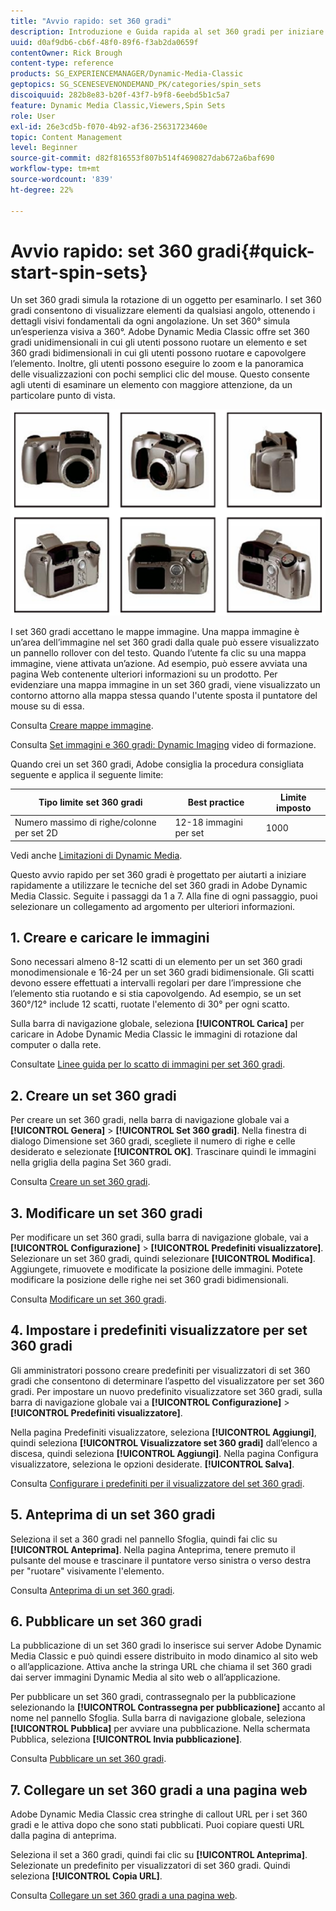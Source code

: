 ```yaml
---
title: "Avvio rapido: set 360 gradi"
description: Introduzione e Guida rapida al set 360 gradi per iniziare subito a utilizzare Adobe Dynamic Media Classic.
uuid: d0af9db6-cb6f-48f0-89f6-f3ab2da0659f
contentOwner: Rick Brough
content-type: reference
products: SG_EXPERIENCEMANAGER/Dynamic-Media-Classic
geptopics: SG_SCENESEVENONDEMAND_PK/categories/spin_sets
discoiquuid: 282b8e83-b20f-43f7-b9f8-6eebd5b1c5a7
feature: Dynamic Media Classic,Viewers,Spin Sets
role: User
exl-id: 26e3cd5b-f070-4b92-af36-25631723460e
topic: Content Management
level: Beginner
source-git-commit: d82f816553f807b514f4690827dab672a6baf690
workflow-type: tm+mt
source-wordcount: '839'
ht-degree: 22%

---
```


# Avvio rapido: set 360 gradi{#quick-start-spin-sets}

Un set 360 gradi simula la rotazione di un oggetto per esaminarlo. I set 360 gradi consentono di visualizzare elementi da qualsiasi angolo, ottenendo i dettagli visivi fondamentali da ogni angolazione. Un set 360° simula un’esperienza visiva a 360°. Adobe Dynamic Media Classic offre set 360 gradi unidimensionali in cui gli utenti possono ruotare un elemento e set 360 gradi bidimensionali in cui gli utenti possono ruotare e capovolgere l’elemento. Inoltre, gli utenti possono eseguire lo zoom e la panoramica delle visualizzazioni con pochi semplici clic del mouse. Questo consente agli utenti di esaminare un elemento con maggiore attenzione, da un particolare punto di vista.

![Immagini per un set 360 gradi](/help/using/assets/spin_set.png)

I set 360 gradi accettano le mappe immagine. Una mappa immagine è un’area dell’immagine nel set 360 gradi dalla quale può essere visualizzato un pannello rollover con del testo. Quando l’utente fa clic su una mappa immagine, viene attivata un’azione. Ad esempio, può essere avviata una pagina Web contenente ulteriori informazioni su un prodotto. Per evidenziare una mappa immagine in un set 360 gradi, viene visualizzato un contorno attorno alla mappa stessa quando l&#39;utente sposta il puntatore del mouse su di essa.

Consulta [Creare mappe immagine](creating-image-maps.md).

Consulta [Set immagini e 360 gradi: Dynamic Imaging](https://s7d5.scene7.com/s7viewers/html5/VideoViewer.html?videoserverurl=https://s7d5.scene7.com/is/content/&amp;emailurl=https://s7d5.scene7.com/s7/emailFriend&amp;serverUrl=https://s7d5.scene7.com/is/image/&amp;config=Scene7SharedAssets/Universal_HTML5_Video&amp;contenturl=https://s7d5.scene7.com/skins/&amp;asset=S7tutorials/556_Image%20&amp;%20Spin%20Sets_converted%20renamed_Dynamic%20Imaging-AVS) video di formazione.

Quando crei un set 360 gradi, Adobe consiglia la procedura consigliata seguente e applica il seguente limite:

| Tipo limite set 360 gradi | Best practice | Limite imposto |
| --- | --- | --- |
| Numero massimo di righe/colonne per set 2D | 12-18 immagini per set | 1000 |

Vedi anche [Limitazioni di Dynamic Media](/help/using/limitations.md).

Questo avvio rapido per set 360 gradi è progettato per aiutarti a iniziare rapidamente a utilizzare le tecniche del set 360 gradi in Adobe Dynamic Media Classic. Seguite i passaggi da 1 a 7. Alla fine di ogni passaggio, puoi selezionare un collegamento ad argomento per ulteriori informazioni.

## 1. Creare e caricare le immagini

Sono necessari almeno 8-12 scatti di un elemento per un set 360 gradi monodimensionale e 16-24 per un set 360 gradi bidimensionale. Gli scatti devono essere effettuati a intervalli regolari per dare l’impressione che l’elemento stia ruotando e si stia capovolgendo. Ad esempio, se un set 360°/12° include 12 scatti, ruotate l&#39;elemento di 30° per ogni scatto.

Sulla barra di navigazione globale, seleziona **[!UICONTROL Carica]** per caricare in Adobe Dynamic Media Classic le immagini di rotazione dal computer o dalla rete.

Consultate [Linee guida per lo scatto di immagini per set 360 gradi](creating-spin-set.md#guidelines-for-shooting-spin-set-images).

## 2. Creare un set 360 gradi

Per creare un set 360 gradi, nella barra di navigazione globale vai a **[!UICONTROL Genera]** > **[!UICONTROL Set 360 gradi]**. Nella finestra di dialogo Dimensione set 360 gradi, scegliete il numero di righe e celle desiderato e selezionate **[!UICONTROL OK]**. Trascinare quindi le immagini nella griglia della pagina Set 360 gradi.

Consulta [Creare un set 360 gradi](creating-spin-set.md#creating-a-spin-set).

## 3. Modificare un set 360 gradi

Per modificare un set 360 gradi, sulla barra di navigazione globale, vai a **[!UICONTROL Configurazione]** > **[!UICONTROL Predefiniti visualizzatore]**. Selezionare un set 360 gradi, quindi selezionare **[!UICONTROL Modifica]**. Aggiungete, rimuovete e modificate la posizione delle immagini. Potete modificare la posizione delle righe nei set 360 gradi bidimensionali. 

Consulta [Modificare un set 360 gradi](creating-spin-set.md#editing-a-spin-set).

## 4. Impostare i predefiniti visualizzatore per set 360 gradi

Gli amministratori possono creare predefiniti per visualizzatori di set 360 gradi che consentono di determinare l’aspetto del visualizzatore per set 360 gradi. Per impostare un nuovo predefinito visualizzatore set 360 gradi, sulla barra di navigazione globale vai a **[!UICONTROL Configurazione]** > **[!UICONTROL Predefiniti visualizzatore]**.

Nella pagina Predefiniti visualizzatore, seleziona **[!UICONTROL Aggiungi]**, quindi seleziona **[!UICONTROL Visualizzatore set 360 gradi]** dall’elenco a discesa, quindi seleziona **[!UICONTROL Aggiungi]**. Nella pagina Configura visualizzatore, seleziona le opzioni desiderate. **[!UICONTROL Salva]**.

Consulta [Configurare i predefiniti per il visualizzatore del set 360 gradi](setting-spin-set-viewer-presets.md#setting-up-spin-set-viewer-presets).

## 5. Anteprima di un set 360 gradi

Seleziona il set a 360 gradi nel pannello Sfoglia, quindi fai clic su **[!UICONTROL Anteprima]**. Nella pagina Anteprima, tenere premuto il pulsante del mouse e trascinare il puntatore verso sinistra o verso destra per &quot;ruotare&quot; visivamente l&#39;elemento.

Consulta [Anteprima di un set 360 gradi](previewing-spin-set.md#previewing-a-spin-set).

## 6. Pubblicare un set 360 gradi

La pubblicazione di un set 360 gradi lo inserisce sui server Adobe Dynamic Media Classic e può quindi essere distribuito in modo dinamico al sito web o all’applicazione. Attiva anche la stringa URL che chiama il set 360 gradi dai server immagini Dynamic Media al sito web o all’applicazione.

Per pubblicare un set 360 gradi, contrassegnalo per la pubblicazione selezionando la **[!UICONTROL Contrassegna per pubblicazione]** accanto al nome nel pannello Sfoglia. Sulla barra di navigazione globale, seleziona **[!UICONTROL Pubblica]** per avviare una pubblicazione. Nella schermata Pubblica, seleziona **[!UICONTROL Invia pubblicazione]**.

Consulta [Pubblicare un set 360 gradi](publishing-spin-set.md#publishing-a-spin-set).

## 7. Collegare un set 360 gradi a una pagina web

Adobe Dynamic Media Classic crea stringhe di callout URL per i set 360 gradi e le attiva dopo che sono stati pubblicati. Puoi copiare questi URL dalla pagina di anteprima.

Seleziona il set a 360 gradi, quindi fai clic su **[!UICONTROL Anteprima]**. Selezionate un predefinito per visualizzatori di set 360 gradi. Quindi seleziona **[!UICONTROL Copia URL]**.

Consulta [Collegare un set 360 gradi a una pagina web](linking-spin-set-web-page.md#linking-a-spin-set-to-a-web-page).
